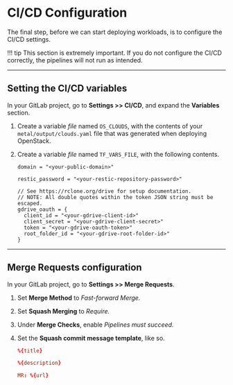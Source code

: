# CI/CD Configuration

The final step, before we can start deploying workloads, is to configure the
 CI/CD settings.

!!! tip
    This section is extremely important. If you do not configure the CI/CD
    correctly, the pipelines will not run as intended.

---

## Setting the CI/CD variables

In your GitLab project, go to **Settings >> CI/CD**, and expand the
 **Variables** section.

1. Create a variable *file* named `OS_CLOUDS`, with the contents of your
   `metal/output/clouds.yaml` file that was generated when deploying
   OpenStack.

1. Create a variable *file* named `TF_VARS_FILE`, with the following contents.

    ```hcl title="TF_VARS_FILE"
    domain = "<your-public-domain>"

    restic_password = "<your-restic-repository-password>"

    // See https://rclone.org/drive for setup documentation.
    // NOTE: All double quotes within the token JSON string must be escaped.
    gdrive_oauth = {
      client_id = "<your-gdrive-client-id>"
      client_secret = "<your-gdrive-client-secret>"
      token = "<your-gdrive-oauth-token>"
      root_folder_id = "<your-gdrive-root-folder-id>"
    }
    ```

---

## Merge Requests configuration

In your GitLab project, go to **Settings >> Merge Requests**.

1. Set **Merge Method** to *Fast-forward Merge.*

1. Set **Squash Merging** to *Require.*

1. Under **Merge Checks**, enable *Pipelines must succeed.*

1. Set the **Squash commit message template**, like so.

    ```conf
    %{title}

    %{description}

    MR: %{url}
    ```
